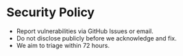 ﻿# Security Policy

- Report vulnerabilities via GitHub Issues or email.
- Do not disclose publicly before we acknowledge and fix.
- We aim to triage within 72 hours.
